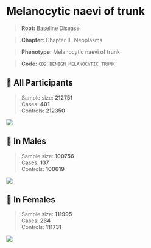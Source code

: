 # Melanocytic naevi of trunk

> **Root:** Baseline Disease  

> **Chapter:** Chapter II- Neoplasms  

> **Phenotype:** Melanocytic naevi of trunk  

> **Code:** `CD2_BENIGN_MELANOCYTIC_TRUNK`

## 🧪 All Participants  
> Sample size: **212751**  
> Cases: **401**  
> Controls: **212350**
<img src="/Disease/Figures/ALL/Baseline/CD2_BENIGN_MELANOCYTIC_TRUNK.png"/>
<CsvTable src="/Disease/Data/ALL/Baseline/LG_CD2_BENIGN_MELANOCYTIC_TRUNK.csv" label="🔍 View full results" />

## 👨 In Males  
> Sample size: **100756**  
> Cases: **137**  
> Controls: **100619**
<img src="/Disease/Figures/Male/Baseline/CD2_BENIGN_MELANOCYTIC_TRUNK.png"/>
<CsvTable src="/Disease/Data/Male/Baseline/LG_CD2_BENIGN_MELANOCYTIC_TRUNK.csv" label="🔍 View full results" />

## 👩 In Females  
> Sample size: **111995**  
> Cases: **264**  
> Controls: **111731**
<img src="/Disease/Figures/Female/Baseline/CD2_BENIGN_MELANOCYTIC_TRUNK.png"/>
<CsvTable src="/Disease/Data/Female/Baseline/LG_CD2_BENIGN_MELANOCYTIC_TRUNK.csv" label="🔍 View full results" />
